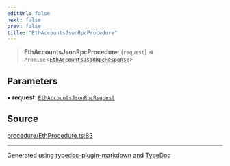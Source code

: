 ```yaml
---
editUrl: false
next: false
prev: false
title: "EthAccountsJsonRpcProcedure"
---
```


> **EthAccountsJsonRpcProcedure**: (`request`) => `Promise`\<[`EthAccountsJsonRpcResponse`](/generated/type-aliases/ethaccountsjsonrpcresponse/)\>

## Parameters

▪ **request**: [`EthAccountsJsonRpcRequest`](/generated/type-aliases/ethaccountsjsonrpcrequest/)

## Source

[procedure/EthProcedure.ts:83](https://github.com/evmts/tevm-monorepo/blob/main/vm/api/src/procedure/EthProcedure.ts#L83)

***
Generated using [typedoc-plugin-markdown](https://www.npmjs.com/package/typedoc-plugin-markdown) and [TypeDoc](https://typedoc.org/)
